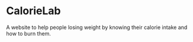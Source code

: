 # CalorieLab
A website to help people losing weight by knowing their calorie intake and how to burn them.
